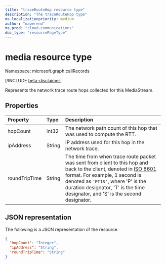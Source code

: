 ```yaml
---
title: "traceRouteHop resource type"
description: "The traceRouteHop type"
ms.localizationpriority: medium
author: "maperend"
ms.prod: "cloud-communications"
doc_type: "resourcePageType"
---
```


# media resource type

Namespace: microsoft.graph.callRecords

[!INCLUDE [beta-disclaimer](../../includes/beta-disclaimer.md)]

Represents the network trace route hops collected for this MediaStream.

## Properties

| Property     | Type        | Description |
|:-------------|:------------|:------------|
|hopCount|Int32|The network path count of this hop that was used to compute the RTT.|
|ipAddress|String|IP address used for this hop in the network trace.|
|roundTripTime|String|The time from when trace route packet was sent from client to this hop and back to the client, denoted in [ISO 8601][] format. For example, 1 second is denoted as `'PT1S'`, where 'P' is the duration designator, 'T' is the time designator, and 'S' is the second designator.|

## JSON representation

The following is a JSON representation of the resource.

<!-- {
  "blockType": "resource",
  "@odata.type": "microsoft.graph.callRecords.traceRouteHop"
}-->

```json
{
  "hopCount": "Integer",
  "ipAddress": "String",
  "roundTripTime": "String"
}
```

[ISO 8601]: https://www.iso.org/iso/iso8601

